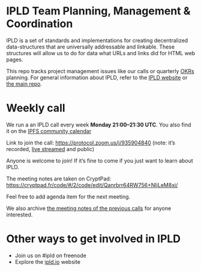 # IPLD Team Planning, Management & Coordination

IPLD is a set of standards and implementations for creating decentralized data-structures that are universally addressable and linkable. These structures will allow us to do for data what URLs and links did for HTML web pages.

This repo tracks project management issues like our calls or quarterly [OKRs](okr) planning. For general information about IPLD, refer to the [IPLD website](https://ipld.io.io/) or [the main repo](https://github.com/ipld/ipld).

# Weekly call

We run a an IPLD call every week **Monday 21:00–21:30 UTC**. You also find it on the [IPFS community calendar](https://calendar.google.com/calendar/embed?src=ipfs.io_eal36ugu5e75s207gfjcu0ae84@group.calendar.google.com&ctz=UTC)

Link to join the call: https://protocol.zoom.us/j/935904840 (note: it’s recorded, [live streamed](https://www.youtube.com/c/IPFS-dweb/live) and public)

Anyone is welcome to join! If it’s fine to come if you just want to learn about IPLD.

The meeting notes are taken on CryptPad: https://cryptpad.fr/code/#/2/code/edit/Qanrbrr64RW756+NIjLeM8xi/

Feel free to add agenda item for the next meeting.

We also archive [the meeting notes of the previous calls](https://github.com/ipld/team-mgmt/tree/master/meeting-notes) for anyone interested.

# Other ways to get involved in IPLD

* Join us on #ipld on freenode
* Explore the [ipld.io](https://ipld.io/) website

